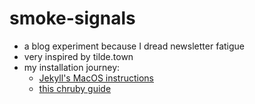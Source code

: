 # smoke-signals

- a blog experiment because I dread newsletter fatigue
- very inspired by tilde.town
- my installation journey:
    - [Jekyll's MacOS instructions](<https://jekyllrb.com/docs/installation/macos/>)
    - [this chruby guide](<https://mac.install.guide/ruby/12.html>)